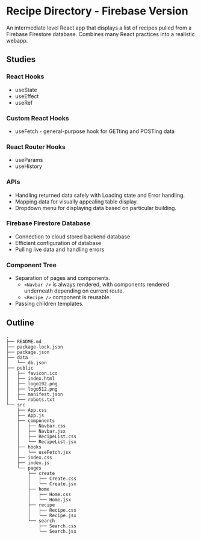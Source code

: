 # Recipe Directory - Firebase Version

An intermediate level React app that displays a list of recipes pulled from a Firebase Firestore database. Combines many React practices into a realistic webapp.

## Studies

### React Hooks

- useState
- useEffect
- useRef

### Custom React Hooks

- useFetch - general-purpose hook for GETting and POSTing data

### React Router Hooks

- useParams
- useHistory

### APIs

- Handling returned data safely with Loading state and Error handling.
- Mapping data for visually appealing table display.
- Dropdown menu for displaying data based on particular building.

### Firebase Firestore Database

- Connection to cloud stored backend database
- Efficient configuration of database
- Pulling live data and handling errors

### Component Tree

- Separation of pages and components.
  - `<Navbar />` is always rendered, with components rendered underneath depending on current route.
  - `<Recipe />` component is reusable.
- Passing children templates.

## Outline

```
.
├── README.md
├── package-lock.json
├── package.json
├── data
│   └── db.json
├── public
│   ├── favicon.ico
│   ├── index.html
│   ├── logo192.png
│   ├── logo512.png
│   ├── manifest.json
│   └── robots.txt
└── src
    ├── App.css
    ├── App.js
    ├── components
    │   ├── Navbar.css
    │   ├── Navbar.jsx
    │   ├── RecipeList.css
    │   └── RecipeList.jsx
    ├── hooks
    │   └── useFetch.jsx
    ├── index.css
    ├── index.js
    └── pages
        ├── create
        │   ├── Create.css
        │   └── Create.jsx
        ├── home
        │   ├── Home.css
        │   └── Home.jsx
        ├── recipe
        │   ├── Recipe.css
        │   └── Recipe.jsx
        └── search
            ├── Search.css
            └── Search.jsx
```
